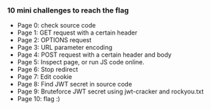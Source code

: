 ### 10 mini challenges to reach the flag
- Page 0: check source code
- Page 1: GET request with a certain header
- Page 2: OPTIONS request
- Page 3: URL parameter encoding
- Page 4: POST request with a certain header and body
- Page 5: Inspect page, or run JS code online.
- Page 6: Stop redirect
- Page 7: Edit cookie
- Page 8: Find JWT secret in source code
- Page 9: Bruteforce JWT secret using jwt-cracker and rockyou.txt
- Page 10: flag :)